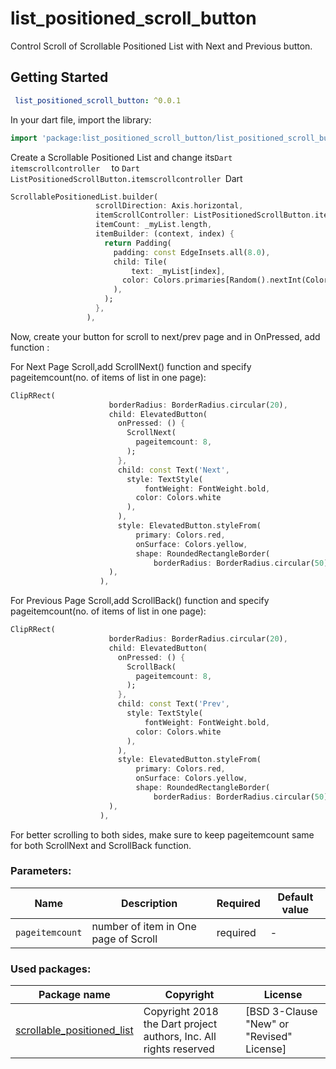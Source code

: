 # list_positioned_scroll_button

Control Scroll of Scrollable Positioned List with Next and Previous button.

## Getting Started

```yaml
 list_positioned_scroll_button: ^0.0.1
 ```

In your dart file, import the library:

 ```Dart
import 'package:list_positioned_scroll_button/list_positioned_scroll_button.dart';
 ``` 

Create a Scrollable Positioned List and change its```Dart itemscrollcontroller  ```  to
```Dart ListPositionedScrollButton.itemscrollcontroller ```Dart

 ```Dart
ScrollablePositionedList.builder(
                    scrollDirection: Axis.horizontal,
                    itemScrollController: ListPositionedScrollButton.itemscrollcontroller,
                    itemCount: _myList.length,
                    itemBuilder: (context, index) {
                      return Padding(
                        padding: const EdgeInsets.all(8.0),
                        child: Tile(
                            text: _myList[index],
                          color: Colors.primaries[Random().nextInt(Colors.primaries.length)],
                        ),
                      );
                    },
                  ),
 ``` 

Now, create your button for scroll to next/prev page and in OnPressed, add function :

For Next Page Scroll,add ScrollNext() function and specify pageitemcount(no. of items of list in 
one page):
```Dart
ClipRRect(
                      borderRadius: BorderRadius.circular(20),
                      child: ElevatedButton(
                        onPressed: () {
                          ScrollNext(
                            pageitemcount: 8,
                          );
                        },
                        child: const Text('Next',
                          style: TextStyle(
                              fontWeight: FontWeight.bold,
                            color: Colors.white
                          ),
                        ),
                        style: ElevatedButton.styleFrom(
                            primary: Colors.red,
                            onSurface: Colors.yellow,
                            shape: RoundedRectangleBorder(
                                borderRadius: BorderRadius.circular(50))),
                      ),
                    ),
 ```
For Previous Page Scroll,add ScrollBack() function and specify pageitemcount(no. of items of list in
one page):
```Dart
ClipRRect(
                      borderRadius: BorderRadius.circular(20),
                      child: ElevatedButton(
                        onPressed: () {
                          ScrollBack(
                            pageitemcount: 8,
                          );
                        },
                        child: const Text('Prev',
                          style: TextStyle(
                              fontWeight: FontWeight.bold,
                            color: Colors.white
                          ),
                        ),
                        style: ElevatedButton.styleFrom(
                            primary: Colors.red,
                            onSurface: Colors.yellow,
                            shape: RoundedRectangleBorder(
                                borderRadius: BorderRadius.circular(50))),
                      ),
                    ),
 ```

For better scrolling to both sides, make sure to keep pageitemcount same for both ScrollNext and
ScrollBack function.

### Parameters:
| Name | Description | Required | Default value |
|----|----|----|----|
|`pageitemcount`| number of item in One page of Scroll  | required | - |




### Used packages:
| Package name | Copyright | License |
|----|----|----|
|[scrollable_positioned_list](https://pub.dev/packages/scrollable_positioned_list) | Copyright 2018 the Dart project authors, Inc. All rights reserved | [BSD 3-Clause "New" or "Revised" License] |